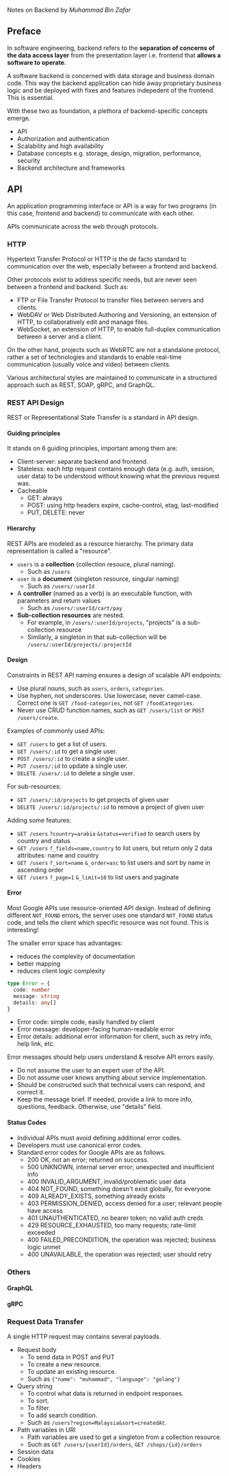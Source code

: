 Notes on Backend by *Muhammad Bin Zafar*

## Preface
In software engineering, backend refers to the **separation of concerns of the data access layer** from the presentation layer i.e. frontend that **allows a software to operate**.

A software backend is concerned with data storage and business domain code. This way the backend application can hide away proprietary business logic and be deployed with fixes and features indepedent of the frontend. This is essential.

With these two as foundation, a plethora of backend-specific concepts emerge.
- API
- Authorization and authentication
- Scalability and high availability
- Database concepts e.g. storage, design, migration, performance, security
- Backend architecture and frameworks

## API
An application programming interface or API is a way for two programs (in this case, frontend and backend) to communicate with each other.

APIs communicate across the web through protocols. 

### HTTP
Hypertext Transfer Protocol or HTTP is the de facto standard to communication over the web, especially between a frontend and backend. 

Other protocols exist to address specific needs, but are never seen between a frontend and backend. Such as:
- FTP or File Transfer Protocol to transfer files between servers and clients.
- WebDAV or Web Distributed Authoring and Versioning, an extension of HTTP, to collaboratively edit and manage files.
- WebSocket, an extension of HTTP, to enable full-duplex communication between a server and a client.

On the other hand, projects such as WebRTC are not a standalone protocol, rather a set of technologies and standards to enable real-time communication (usually voice and video) between clients.

Various architectural styles are maintained to communicate in a structured approach such as REST, SOAP, gRPC, and GraphQL.

### REST API Design
REST or Representational State Transfer is a standard in API design. 

#### Guiding principles
It stands on 6 guiding principles, important among them are:
- Client-server: separate backend and frontend.
- Stateless: each http request contains enough data (e.g. auth, session, user data) to be understood without knowing what the previous request was.
- Cacheable
	- GET: always
	- POST: using http headers expire, cache-control, etag, last-modified
	- PUT, DELETE: never

#### Hierarchy
REST APIs are modeled as a resource hierarchy. The primary data representation is called a "resource".
- `users` is a **collection** (collection resouce, plural naming).
	- Such as `/users`
- `user` is a **document** (singleton resource, singular naming)
	- Such as `/users/:userId`
- A **controller** (named as a verb) is an executable function, with parameters and return values
	- Such as `/users/:userId/cart/pay`
- **Sub-collection resources** are nested. 
	- For example, in `/users/:userId/projects`, "projects" is a sub-collection resource
	- Similarly, a singleton in that sub-collection will be `/users/:userId/projects/:projectId`


#### Design
Constraints in REST API naming ensures a design of scalable API endpoints:

- Use plural nouns, such as `users`, `orders`, `categories`.
- Use hyphen, not underscores. Use lowercase, never camel-case. Correct one is `GET /food-categories`, not `GET /foodCategories`.
- Never use CRUD function names, such as `GET /users/list` or `POST /users/create`.

Examples of commonly used APIs:
- `GET /users` to get a list of users.
- `GET /users/:id` to get a single user.
- `POST /users/:id` to create a single user.
- `PUT /users/:id` to update a single user.
- `DELETE /users/:id` to delete a single user.

For sub-resources:
- `GET /users/:id/projects` to get projects of given user
- `DELETE /users/:id/projects/:id` to remove a project of given user

Adding some features:
- `GET /users` `?country=arabia` `&status=verified` to search users by country and status
- `GET /users` `?_fields=name,country` to list users, but return only 2 data attributes: name and country
- `GET /users` `?_sort=name` `&_order=asc` to list users and sort by name in ascending order
- `GET /users` `?_page=1` `&_limit=10` to list users and paginate

#### Error
Most Google APIs use resource-oriented API design. Instead of defining different `NOT_FOUND` errors, the server uses one standard `NOT_FOUND` status code, and tells the client which specific resource was not found. This is interesting!

The smaller error space has advantages:
- reduces the complexity of documentation
- better mapping
- reduces client logic complexity

```ts
type Error = {
  code: number
  message: string
  details: any[]
}
```

- Error code: simple code, easily handled by client
- Error message: developer-facing human-readable error
- Error details: additional error information for client, such as retry info, help link, etc.

Error messages should help users understand & resolve API errors easily.
- Do not assume the user to an expert user of the API.
- Do not assume user knows anything about service implementation.
- Should be constructed such that technical users can respond, and correct it.
- Keep the message brief. If needed, provide a link to more info, questions, feedback. Otherwise, use "details" field.

#### Status Codes
- Individual APIs must avoid defining additional error codes.
- Developers must use canonical error codes.
- Standard error codes for Google APIs are as follows.
	- 200 OK, not an error; returned on success.
	- 500 UNKNOWN, internal server error; unexpected and insufficient info
	- 400 INVALID_ARGUMENT, invalid/problematic user data
	- 404 NOT_FOUND, something doesn't exist globally, for everyone
	- 409 ALREADY_EXISTS, something already exists
	- 403 PERMISSION_DENIED, access denied for a user; relevant people have access
	- 401 UNAUTHENTICATED, no bearer token; no valid auth creds
	- 429 RESOURCE_EXHAUSTED, too many requests; rate-limit exceeded
	- 400 FAILED_PRECONDITION, the operation was rejected; business logic unmet
	- 400 UNAVAILABLE, the operation was rejected; user should retry

### Others
#### GraphQL
#### gRPC

### Request Data Transfer
A single HTTP request may contains several payloads.
- Request body
	- To send data in POST and PUT
	- To create a new resource.
	- To update an existing resource.
	- Such as `{"name": "muhammad", "language": "golang"}`
- Query string
	- To control what data is returned in endpoint responses.
	- To sort.
	- To filter.
	- To add search condition.
	- Such as `/users?region=Malaysia&sort=createdAt`.
- Path variables in URI
	- Path variables are used to get a singleton from a collection resource.
	- Such as `GET /users/{userId}/orders`, `GET /shops/{id}/orders`
- Session data
- Cookies
- Headers